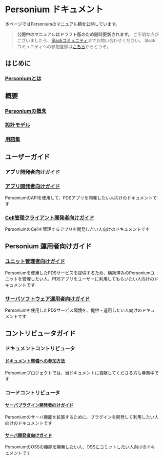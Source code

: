 #  Personium ドキュメント

本ページではPersoniumのマニュアル類を公開しています。
> __公開中のマニュアルはドラフト版のため随時更新されます。__
ご不明な点がございましたら、[Slackコミュニティ](https://personium-io.slack.com/)までお問い合わせください。
Slackコミュニティへの参加登録は[こちら](https://goo.gl/forms/ODgVX6eMkRDtReLg1)からどうぞ。

## はじめに

### [Personiumとは](./overview/001_Introduction.html)

## 概要

### [Personiumの概念](./user_guide/001_Personium_Concepts.html)

### [設計モデル](./user_guide/005_Model_construction.html)

### [用語集](./user_guide/008_Glossary.html)

## ユーザーガイド  
### アプリ開発者向けガイド  
### [アプリ開発者向けガイド](./app-developer/index.html)
PersoniumのAPIを使用して、PDSアプリを開発したい人向けのドキュメントです

### [Cell管理クライアント開発者向けガイド](./cell-client-developer/index.html)
PersoniumのCellを管理するアプリを開発したい人向けのドキュメントです

## Personium 運用者向けガイド
### [ユニット管理者向けガイド](./unit-administrator/index.html)
Personiumを使用したPDSサービスを提供するため、構築済みのPersoniumユニットを管理したい人、PDSアプリをユーザーに利用してもらいたい人向けのドキュメントです

### [サーバソフトウェア運用者向けガイド](./server-operator/index.html)
Personiumを使用したPDSサービス環境を、提供・運用したい人向けのドキュメントです

## コントリビュータガイド  
### ドキュメントコントリビュータ  
#### [ドキュメント整備への参加方法](./document-writer/index.html)  
Personiumプロジェクトでは、当ドキュメントに貢献してくださる方も募集中です
  
### コードコントリビュータ  
#### [サーバプラグイン開発者向けガイド](./plugin-developer/index.html)
Personiumのサーバ機能を拡張するために、プラグインを開発して利用したい人向けのドキュメントです

#### [サーバ開発者向けガイド](./software-developer/index.html)
PersoniumのOSSの機能を開発したい人、OSSにコミットしたい人向けのドキュメントです
